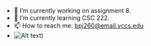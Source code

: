 - 🔭 I’m currently working on assignment 8.
- 🌱 I’m currently learning CSC 222.
- 📫 How to reach me: bpj260@email.vccs.edu
- ![Alt text]([url](https://th.bing.com/th/id/OIP.o0CfHg9jw_Ga6RbChdDXcwHaKe?pid=ImgDet&rs=1)https://th.bing.com/th/id/OIP.o0CfHg9jw_Ga6RbChdDXcwHaKe?pid=ImgDet&rs=1))
